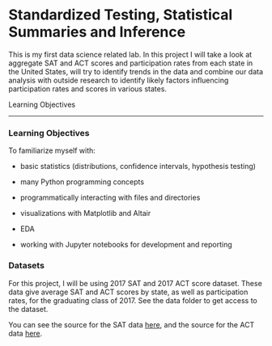 # Standardized Testing, Statistical Summaries and Inference

This is my first data science related lab. In this project I will take a look at aggregate SAT and ACT scores and participation rates from each state in the United States, will try to identify trends in the data and combine our data analysis with outside research to identify likely factors influencing participation rates and scores in various states.

Learning Objectives 

---

### Learning Objectives

To familiarize myself with:

- basic statistics (distributions, confidence intervals, hypothesis testing)

- many Python programming concepts

- programmatically interacting with files and directories

- visualizations with Matplotlib and Altair

- EDA

- working with Jupyter notebooks for development and reporting

### Datasets

For this project, I will be using 2017 SAT and 2017 ACT score dataset. These data give average SAT and ACT scores by state, as well as participation rates, for the graduating class of 2017. See the data folder to get access to the dataset. 

You can see the source for the SAT data [here](https://blog.collegevine.com/here-are-the-average-sat-scores-by-state/), and the source for the ACT data [here](https://blog.prepscholar.com/act-scores-by-state-averages-highs-and-lows).



